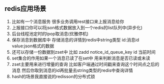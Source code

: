 ## redis应用场景

1. 比如有一个消息服务 很多业务调用rest接口来上报消息给你
2. 上报接口你可以将json格式数据放入到一个redis的list队列中(异步化)
3. 后台线程池定时的lpop取消息(优雅停机)
4. 保存消息到数据库中  存储消息的详情到redis中string类型  id:消息id  value:json格式的数据
5. 还可以存储一份数据到zset中  比如 zadd notice_id_queue_key  id 当前时间
6. set集合的作用如果一个消息已读了在set中  用来判断消息是否已读或未读
7. zset主要用来进行增量的查询  比如客户端通过时间戳来查询这个时间点之后的消息 然后你取到消息的id再批量去string类型的redis中查询详情
8. hash的场景我直接说的redisson的分布式锁

